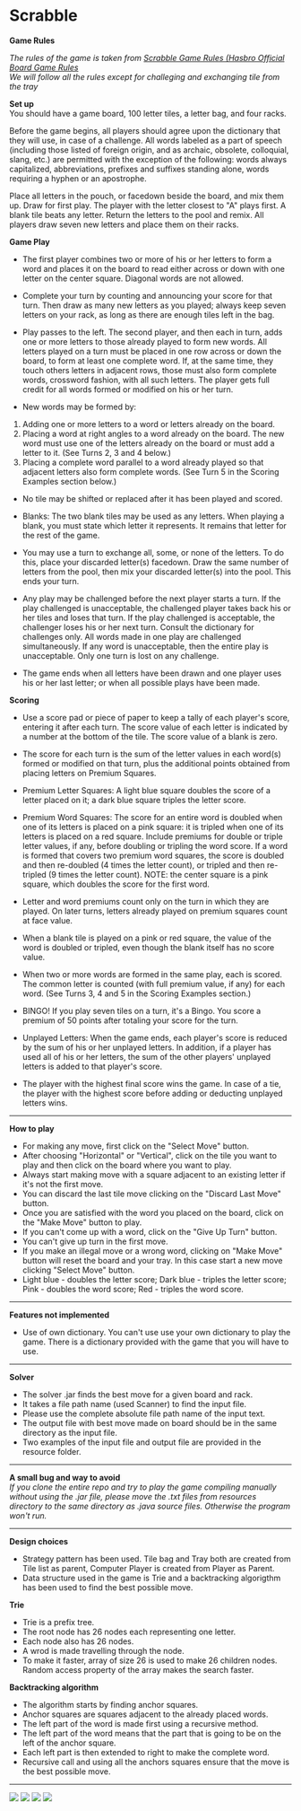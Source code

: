 Scrabble   
===

**Game Rules**  

*The rules of the game is taken from [Scrabble Game Rules (Hasbro Official Board Game Rules](https://scrabble.hasbro.com/en-us/rules)*  
*We will follow all the rules except for challeging and exchanging tile from the tray*    

**Set up**  
You should have a game board, 100 letter tiles, a letter bag, and four racks.  

Before the game begins, all players should agree upon the dictionary that they will use, in case of a challenge. All words labeled as a part of speech (including those listed of foreign origin, and as archaic, obsolete, colloquial, slang, etc.) are permitted with the exception of the following: words always capitalized, abbreviations, prefixes and suffixes standing alone, words requiring a hyphen or an apostrophe.  

Place all letters in the pouch, or facedown beside the board, and mix them up. Draw for first play. The player with the letter closest to "A" plays first. A blank tile beats any letter. Return the letters to the pool and remix. All players draw seven new letters and place them on their racks.  

**Game Play**  

* The first player combines two or more of his or her letters to form a word and places it on the board to read either across or down with one letter on the center square. Diagonal words are not allowed.

* Complete your turn by counting and announcing your score for that turn. Then draw as many new letters as you played; always keep seven letters on your rack, as long as there are enough tiles left in the bag.

* Play passes to the left. The second player, and then each in turn, adds one or more letters to those already played to form new words. All letters played on a turn must be placed in one row across or down the board, to form at least one complete word. If, at the same time, they touch others letters in adjacent rows, those must also form complete words, crossword fashion, with all such letters. The player gets full credit for all words formed or modified on his or her turn.

* New words may be formed by:
1. Adding one or more letters to a word or letters already on the board.
2. Placing a word at right angles to a word already on the board. The new word must use one of the letters already on the board or must add a letter to it. (See Turns 2, 3 and 4 below.)
3. Placing a complete word parallel to a word already played so that adjacent letters also form complete words. (See Turn 5 in the Scoring Examples section below.)

* No tile may be shifted or replaced after it has been played and scored.

* Blanks: The two blank tiles may be used as any letters. When playing a blank, you must state which letter it represents. It remains that letter for the rest of the game.

* You may use a turn to exchange all, some, or none of the letters. To do this, place your discarded letter(s) facedown. Draw the same number of letters from the pool, then mix your discarded letter(s) into the pool. This ends your turn.

* Any play may be challenged before the next player starts a turn. If the play challenged is unacceptable, the challenged player takes back his or her tiles and loses that turn. If the play challenged is acceptable, the challenger loses his or her next turn. Consult the dictionary for challenges only. All words made in one play are challenged simultaneously. If any word is unacceptable, then the entire play is unacceptable. Only one turn is lost on any challenge.

* The game ends when all letters have been drawn and one player uses his or her last letter; or when all possible plays have been made.  

**Scoring**  

* Use a score pad or piece of paper to keep a tally of each player's score, entering it after each turn. The score value of each letter is indicated by a number at the bottom of the tile. The score value of a blank is zero.

* The score for each turn is the sum of the letter values in each word(s) formed or modified on that turn, plus the additional points obtained from placing letters on Premium Squares.

* Premium Letter Squares: A light blue square doubles the score of a letter placed on it; a dark blue square triples the letter score.

* Premium Word Squares: The score for an entire word is doubled when one of its letters is placed on a pink square: it is tripled when one of its letters is placed on a red square. Include premiums for double or triple letter values, if any, before doubling or tripling the word score. If a word is formed that covers two premium word squares, the score is doubled and then re-doubled (4 times the letter count), or tripled and then re-tripled (9 times the letter count). NOTE: the center square is a pink square, which doubles the score for the first word.

* Letter and word premiums count only on the turn in which they are played. On later turns, letters already played on premium squares count at face value.

* When a blank tile is played on a pink or red square, the value of the word is doubled or tripled, even though the blank itself has no score value.

* When two or more words are formed in the same play, each is scored. The common letter is counted (with full premium value, if any) for each word. (See Turns 3, 4 and 5 in the Scoring Examples section.)

* BINGO! If you play seven tiles on a turn, it's a Bingo. You score a premium of 50 points after totaling your score for the turn.

* Unplayed Letters: When the game ends, each player's score is reduced by the sum of his or her unplayed letters. In addition, if a player has used all of his or her letters, the sum of the other players' unplayed letters is added to that player's score.

* The player with the highest final score wins the game. In case of a tie, the player with the highest score before adding or deducting unplayed letters wins.

---

**How to play**
* For making any move, first click on the "Select Move" button.  
* After choosing "Horizontal" or "Vertical", click on the tile you want to play and then click on the board where you want to play.  
* Always start making move with a square adjacent to an existing letter if it's not the first move. 
* You can discard the last tile move clicking on the "Discard Last Move" button.
* Once you are satisfied with the word you placed on the board, click on the "Make Move" button to play.
* If you can't come up with a word, click on the "Give Up Turn" button.
* You can't give up turn in the first move.
* If you make an illegal move or a wrong word, clicking on "Make Move" button will reset the board and your tray. In this case start a new move  clicking "Select Move" button.
* Light blue - doubles the letter score; Dark blue - triples the letter score; Pink - doubles the word score; Red - triples the word score.

---

**Features not implemented**  
* Use of own dictionary. You can't use use your own dictionary to play the game. There is a dictionary provided with the game that you will have to use.

---

**Solver**
* The solver .jar finds the best move for a given board and rack.
* It takes a file path name (used Scanner) to find the input file.
* Please use the complete absolute file path name of the input text.
* The output file with best move made on board should be in the same directory as the input file.
* Two examples of the input file and output file are provided in the resource folder.

---

**A small bug and way to avoid**  
*If you clone the entire repo and try to play the game compiling manually without using the .jar file, please move the .txt files from resources directory to the same directory as .java source files. Otherwise the program won't run.*  

---

**Design choices**  
* Strategy pattern has been used. Tile bag and Tray both are created from Tile list as parent, Computer Player is created from Player as Parent.
* Data structure used in the game is Trie and a backtracking algorigthm has been used to find the best possible move. 

**Trie**
* Trie is a prefix tree.
* The root node has 26 nodes each representing one letter.
* Each node also has 26 nodes.
* A wrod is made travelling through the node.
* To make it faster, array of size 26 is used to make 26 children nodes. Random access property of the array makes the search faster.

**Backtracking algorithm**
* The algorithm starts by finding anchor squares.
* Anchor squares are squares adjacent to the already placed words.
* The left part of the word is made first using a recursive method.
* The left part of the word means that the part that is going to be on the left of the anchor square.
* Each left part is then extended to right to make the complete word.
* Recursive call and using all the anchors squares ensure that the move is the best possible move.

---

![](Resources/view1.png)
![](Resources/view2.png)
![](Resources/view3.png)
![](Resources/view4.png)



